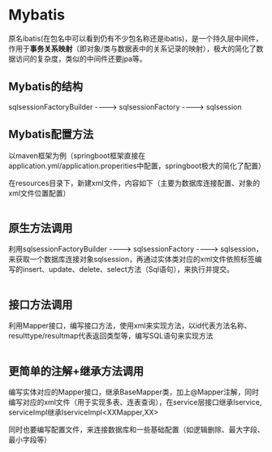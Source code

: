 # Mybatis

原名ibatis(在包名中可以看到仍有不少包名称还是ibatis)，是一个持久层中间件，作用于**事务关系映射**（即对象/类与数据表中的关系记录的映射），极大的简化了数据访问的复杂度，类似的中间件还要jpa等。

## Mybatis的结构

sqlsessionFactoryBuilder ----> sqlsessionFactory ----> sqlsession

## Mybatis配置方法

以maven框架为例（springboot框架直接在application.yml/application.properities中配置，springboot极大的简化了配置）

在resources目录下，新建xml文件，内容如下（主要为数据库连接配置、对象的xml文件位置配置）

```xml

```



## 原生方法调用

利用sqlsessionFactoryBuilder ----> sqlsessionFactory ----> sqlsession，来获取一个数据库连接对象sqlsession，再通过实体类对应的xml文件依照标签编写的insert、update、delete、select方法（Sql语句），来执行并提交。

```xml

```



## 

## 接口方法调用

利用Mapper接口，编写接口方法，使用xml来实现方法，以id代表方法名称、resulttype/resultmap代表返回类型等，编写SQL语句来实现方法

```xml

```



## 更简单的注解+继承方法调用

编写实体对应的Mapper接口，继承BaseMapper类，加上@Mapper注解，同时编写对应的xml文件（用于实现多表、连表查询），在service层接口继承Iservice<XXMapper>, serviceImpl继承IserviceImpl<XXMapper,XX><!--XX代表实体类名称-->

同时也要编写配置文件，来连接数据库和一些基础配置（如逻辑删除、最大字段、最小字段等）